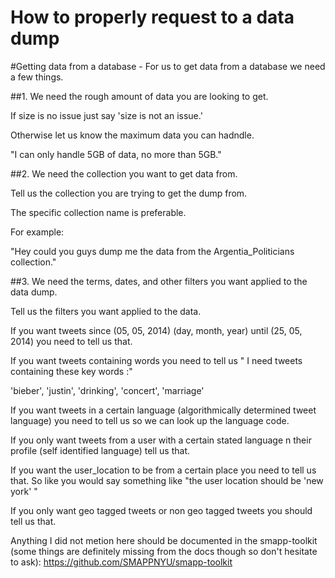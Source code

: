 How to properly request to a data dump
======================================

#Getting data from a database - For us to get data from a database we need a few things.

##1. We need the rough amount of data you are looking to get.

If size is no issue just say 'size is not an issue.'

Otherwise let us know the maximum data you can hadndle.

"I can only handle 5GB of data, no more than 5GB."

##2. We need the collection you want to get data from.

Tell us the collection you are trying to get the dump from.

The specific collection name is preferable.

For example:

"Hey could you guys dump me the data from the Argentia_Politicians collection."


##3. We need the terms, dates, and other filters you want applied to the data dump.

Tell us the filters you want applied to the data.

If you want tweets since (05, 05, 2014) (day, month, year) until (25, 05, 2014) you need to tell us that.

If you want tweets containing words you need to tell us " I need tweets containing these key words :"

'bieber', 'justin', 'drinking', 'concert', 'marriage'

If you want tweets in a certain language (algorithmically determined tweet language) you need to tell us so we can look up the language code.

If you only want tweets from a user with a certain stated language n their profile (self identified language) tell us that.

If you want the user_location to be from a certain place you need to tell us that. So like you would say something like "the user location should be 'new york' "

If you only want geo tagged tweets or non geo tagged tweets you should tell us that.

Anything I did not metion here should be documented in the smapp-toolkit (some things are definitely missing from the docs though so don't hesitate to ask):
<a href="https://github.com/SMAPPNYU/smapp-toolkit">https://github.com/SMAPPNYU/smapp-toolkit</a>